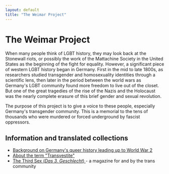 ```yaml
---
layout: default
title: "The Weimar Project"
---
```


# The Weimar Project

When many people think of LGBT history, they may look back at the Stonewall riots, or possibly the work of the Mattachine Society in the United States as the beginning of the fight for equality. However, a significant piece of western LGBT history began in Germany. First in the mid to late 1800s, as researchers studied transgender and homosexuality identities through a scientific lens, then later in the period between the world wars as Germany's LGBT community found more freedom to live out of the closet. But one of the great tragedies of the rise of the Nazis and the Holocaust was the nearly complete erasure of this brief gender and sexual revolution.

The purpose of this project is to give a voice to these people, especially Germany's transgender community. This is a memorial to the tens of thousands who were murdered or forced underground by fascist oppressors.

<div class="toc">
  <h2>Information and translated collections</h2>
  <ul class="texts">
    <li class="text-title">
      <a href="/background">
        Background on Germany's queer history leading up to World War 2
      </a>
    </li>
    <li class="text-title">
      <a href="/about-the-term-transvestite">
        About the term "Transvestite"
      </a>
    </li>
    <li class="text-title">
      <a href="/das-dritte-geschlecht">
        The Third Sex (<i>Das 3. Geschlecht</i>)
      </a> - a magazine for and by the trans community
    </li>
  </ul>
</div>
